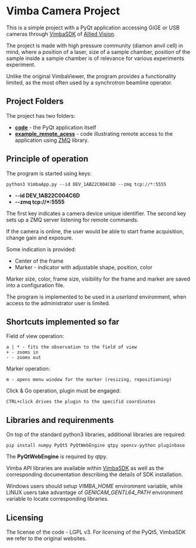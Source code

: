 # Vimba Camera Project

This is a simple project with a PyQt application accessing GiGE or USB cameras through [VimbaSDK](https://www.alliedvision.com/en/products/software.html) of [Allied Vision](https://www.alliedvision.com/). 

The project is made with high pressure community (diamon anvil cell) in mind, where a position of a laser, size of a sample chamber, position of the sample inside a sample chamber is of relevance for various experiments experiment.

Unlike the original VimbaViewer, the program provides a  functionality limited, as the most often used by a synchrotron beamline operator.


## Project Folders

The project has two folders:

 - **[code](https://github.com/DESY-Petra-III/VimbaCamApp/tree/main/code)** - the PyQt application itself
 - **[example_remote_acess](https://github.com/DESY-Petra-III/VimbaCamApp/tree/main/examples_remote_access)** - code illustrating remote access to the application using [ZMQ](https://zeromq.org/languages/python/) library.

## Principle of operation

The program is started using keys:

	python3 VimbaApp.py --id DEV_1AB22C004C6D --zmq tcp://*:5555

 - **--id DEV_1AB22C004C6D**
 - **--zmq tcp://*:5555**

The first key indicates a camera device unique identifier.
The second key sets up a ZMQ server listening for remote commands.

If the camera is online, the user would be able to start frame acquisition, change gain and exposure.

Some indication is provided: 

 - Center of the frame
 - Marker - indicator with adjustable shape, position, color

Marker size, color, frame size, visibility for the frame and marker are saved into a configuration file.

The program is implemented to be used in a *userland* environment, when access to the administrator user is limited.

## Shortcuts implemented so far
Field of view operation:

    a | * - fits the observation to the field of view
    + - zooms in
    - - zooms out

Marker operation:
    
    m - opens menu window for the marker (resizing, repositioning)

Click & Go operation, plugin must be engaged:

    CTRL+click drives the plugin to the specifid coordinates

## Libraries and requirenments
On top of the standard python3 libraries, additional libraries are required:

	pip install numpy PyQt5 PyQtWebEngine qtpy opencv-python pluginbase 

The __PyQtWebEngine__ is required by qtpy.

Vimba API libraries are available within [VimbaSDK](https://www.alliedvision.com/en/products/software.html)  as well as the corresponding documentation describing the details of SDK installation.

Windows users should setup *VIMBA_HOME* environment variable, while LINUX users take advantage of *GENICAM_GENTL64_PATH* environment variable to locate corresponding libraries.

## Licensing
The license of the code - LGPL v3. For licensing of the PyQt5, VimbaSDK we refer to the original websites.